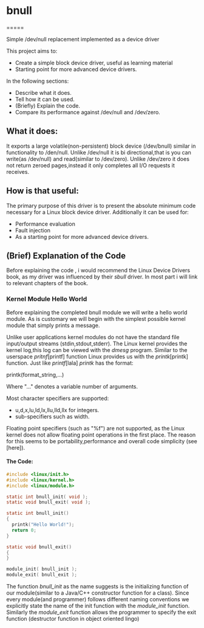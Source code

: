 # bnull
=====

Simple /dev/null replacement implemented as a device driver

This project aims to:

- Create a simple block device driver, useful as learning material
- Starting point for more advanced device drivers.

In the following sections:
- Describe what it does.
- Tell how it can be used.
- (Briefly) Explain the code.
- Compare its performance against /dev/null and /dev/zero.

## What it does:

It exports a large volatile(non-persistent) block device (/dev/bnull) similar in functionality to /den/null.
Unlike /dev/null it is bi directional,that is you can write(as /dev/null) and read(similar to /dev/zero).
Unlike /dev/zero it does not return zeroed pages,instead it only completes all I/O requests it receives.

## How is that useful:

The primary purpose of this driver is to present the absolute minimum code necessary for a Linux block  device driver.
Additionally it can be used for:

- Performance evaluation
- Fault injection
- As a starting point for more advanced device drivers.

## (Brief) Explanation of the Code

Before explaining the code , i would recommend the Linux Device Drivers book, as my driver was influenced by their _sbull_ driver.
In most part i will link to relevant chapters of the book.

### Kernel Module Hello World

Before explaining the completed bnull module we will write a hello world module.
As is customary we will begin with the simplest possible kernel module that simply prints a message.

Unlike user applications kernel modules do not have the standard file input/output streams (stdin,stdout,stderr).
The Linux kernel provides the kernel log,this log can be viewed with the _dmesg_ program.
Similar to the userspace _pritnf_[printf] function Linux provides us with the _printk_[printk] function.
Just like _printf_[lala] _printk_ has the format:

printk(format_string,...)

Where "..." denotes a variable number of arguments.

Most character specifiers are supported:

- u,d,x,lu,ld,lx,llu,lld,llx for integers.
- sub-specifiers such as width.

Floating point specifiers (such as "%f") are not supported, as the Linux kernel does not allow floating point operations in the first place.
The reason for this seems to be portability,performance and overall code simplicity (see [here]).

#### The Code:

````C
#include <linux/init.h>
#include <linux/kernel.h>
#include <linux/module.h>

static int bnull_init( void );
static void bnull_exit( void );

static int bnull_init()
{
  printk("Hello World!");
  return 0;
}

static void bnull_exit()
{
}

module_init( bnull_init );
module_exit( bnull_exit );
````

The function _bnull_init_ as the name suggests is the initializing function of our module(similar to a Java/C++ constructor function for a class). Since every module(and programmer) follows different naming conventions we explicitly state the name of the init function with the _module_init_ function. Similarly the _module_exit_ function allows the programmer to specify the exit function (destructor function in object oriented lingo)
